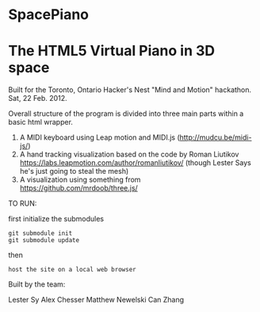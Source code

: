 SpacePiano
==========

The HTML5 Virtual Piano in 3D space
===

Built for the Toronto, Ontario Hacker's Nest "Mind and Motion" hackathon.
Sat, 22 Feb. 2012.

Overall structure of the program is divided into three main parts within a basic html wrapper.

1.  A MIDI keyboard using Leap motion and MIDI.js (http://mudcu.be/midi-js/)
2.  A hand tracking visualization based on the code by Roman Liutikov https://labs.leapmotion.com/author/romanliutikov/ (though Lester Says he's just going to steal the mesh)
3.  A visualization using something from https://github.com/mrdoob/three.js/
  
TO RUN:

first initialize the submodules

    git submodule init
    git submodule update


then 

    host the site on a local web browser



Built by the team:

Lester Sy
Alex Chesser
Matthew Newelski
Can Zhang
